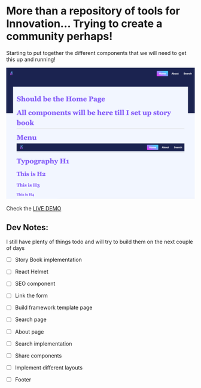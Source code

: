 # More than a repository of tools for Innovation... Trying to create a community perhaps!

Starting to put together the different components that we will need to get this up and running! 

![The project](./src/images/desktopView.png)


Check the [LIVE DEMO](https://ikit.netlify.app/) 

## Dev Notes:

I still have plenty of things todo and will try to build them on the next couple of days

- [ ] Story Book implementation
- [ ] React Helmet
- [ ] SEO component
- [ ] Link the form
- [ ] Build framework template page
- [ ] Search page
- [ ] About page
- [ ] Search implementation
- [ ] Share components
- [ ] Implement different layouts 
- [ ] Footer 

